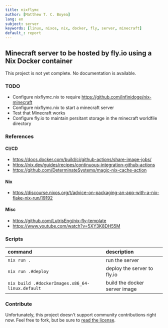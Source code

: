 ```yaml
---
title: nixflymc
author: [Matthew T. C. Boyea]
lang: en
subject: server
keywords: [linux, nixos, nix, docker, fly, server, minecraft]
default_: report
---
```

## Minecraft server to be hosted by fly.io using a Nix Docker container

This project is not yet complete. No documentation is available.

### TODO

- Configure nixflymc.nix to require https://github.com/Infinidoge/nix-minecraft
- Configure nixflymc.nix to start a minecraft server
- Test that Minecraft works
- Configure fly.io to maintain persitant storage in the minecraft worldfile directory

### References

#### CI/CD

- https://docs.docker.com/build/ci/github-actions/share-image-jobs/
- https://nix.dev/guides/recipes/continuous-integration-github-actions
- https://github.com/DeterminateSystems/magic-nix-cache-action

#### Nix

- https://discourse.nixos.org/t/advice-on-packaging-an-app-with-a-nix-flake-nix-run/19192

#### Misc

- https://github.com/LutrisEng/nix-fly-template
- https://www.youtube.com/watch?v=5XY3K8DH55M

### Scripts

| command | description |
|:--- |:--- |
| `nix run .` | run the server |
| `nix run .#deploy` | deploy the server to fly.io |
| `nix build .#dockerImages.x86_64-linux.default` | build the docker server image |

### Contribute

Unfortunately, this project doesn't support community contributions right now. Feel free to fork, but be sure to [read the license](./LICENSE.md).

